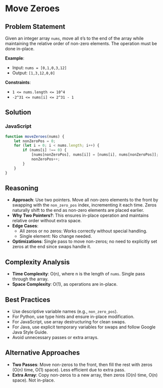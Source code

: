 # Move Zeroes

## Problem Statement
Given an integer array `nums`, move all `0`’s to the end of the array while maintaining the relative order of non-zero elements. The operation must be done in-place.

**Example**:
- Input: `nums = [0,1,0,3,12]`
- Output: `[1,3,12,0,0]`

**Constraints**:
- `1 <= nums.length <= 10^4`
- `-2^31 <= nums[i] <= 2^31 - 1`

## Solution

### JavaScript
```javascript
function moveZeroes(nums) {
    let nonZeroPos = 0;
    for (let i = 0; i < nums.length; i++) {
        if (nums[i] !== 0) {
            [nums[nonZeroPos], nums[i]] = [nums[i], nums[nonZeroPos]];
            nonZeroPos++;
        }
    }
}
```

## Reasoning
- **Approach**: Use two pointers. Move all non-zero elements to the front by swapping with the `non_zero_pos` index, incrementing it each time. Zeros naturally shift to the end as non-zero elements are placed earlier.
- **Why Two Pointers?**: This ensures in-place operation and maintains relative order without extra space.
- **Edge Cases**:
  - All zeros or no zeros: Works correctly without special handling.
  - Single element: No change needed.
- **Optimizations**: Single pass to move non-zeros; no need to explicitly set zeros at the end since swaps handle it.

## Complexity Analysis
- **Time Complexity**: O(n), where n is the length of `nums`. Single pass through the array.
- **Space Complexity**: O(1), as operations are in-place.

## Best Practices
- Use descriptive variable names (e.g., `non_zero_pos`).
- For Python, use type hints and ensure in-place modification.
- For JavaScript, use array destructuring for clean swaps.
- For Java, use explicit temporary variables for swaps and follow Google Java Style Guide.
- Avoid unnecessary passes or extra arrays.

## Alternative Approaches
- **Two Passes**: Move non-zeros to the front, then fill the rest with zeros (O(n) time, O(1) space). Less efficient due to extra pass.
- **Extra Array**: Copy non-zeros to a new array, then zeros (O(n) time, O(n) space). Not in-place.